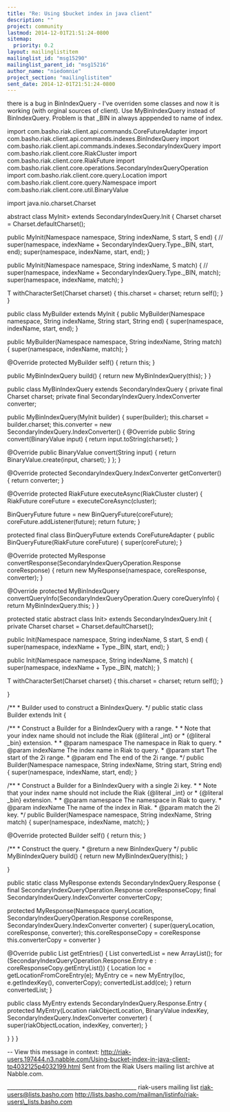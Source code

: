 ```yaml
---
title: "Re: Using $bucket index in java client"
description: ""
project: community
lastmod: 2014-12-01T21:51:24-0800
sitemap:
  priority: 0.2
layout: mailinglistitem
mailinglist_id: "msg15290"
mailinglist_parent_id: "msg15216"
author_name: "niedomnie"
project_section: "mailinglistitem"
sent_date: 2014-12-01T21:51:24-0800
---
```



there is a bug in BinIndexQuery - I've overriden some classes and now it is
working (with orginal sources of client). Use MyBinIndexQuery instead of
BinIndexQuery. Problem is that \_BIN in always apppended to name of index.

import com.basho.riak.client.api.commands.CoreFutureAdapter
import com.basho.riak.client.api.commands.indexes.BinIndexQuery
import com.basho.riak.client.api.commands.indexes.SecondaryIndexQuery
import com.basho.riak.client.core.RiakCluster
import com.basho.riak.client.core.RiakFuture
import com.basho.riak.client.core.operations.SecondaryIndexQueryOperation
import com.basho.riak.client.core.query.Location
import com.basho.riak.client.core.query.Namespace
import com.basho.riak.client.core.util.BinaryValue

import java.nio.charset.Charset

abstract class MyInit> extends
SecondaryIndexQuery.Init
{
 Charset charset = Charset.defaultCharset();

 public MyInit(Namespace namespace, String indexName, S start, S end)
 {
// super(namespace, indexName + SecondaryIndexQuery.Type.\_BIN, start,
end);
 super(namespace, indexName, start, end);
 }

 public MyInit(Namespace namespace, String indexName, S match)
 {
// super(namespace, indexName + SecondaryIndexQuery.Type.\_BIN,
match);
 super(namespace, indexName, match);
 }

 T withCharacterSet(Charset charset)
 {
 this.charset = charset;
 return self();
 }
}

public class MyBuilder extends MyInit
{
 public MyBuilder(Namespace namespace, String indexName, String start,
String end)
 {
 super(namespace, indexName, start, end);
 }

 public MyBuilder(Namespace namespace, String indexName, String match)
 {
 super(namespace, indexName, match);
 }

 @Override
 protected MyBuilder self()
 {
 return this;
 }

 public MyBinIndexQuery build()
 {
 return new MyBinIndexQuery(this);
 }
}

public class MyBinIndexQuery extends SecondaryIndexQuery
{
 private final Charset charset;
 private final SecondaryIndexQuery.IndexConverter converter;

 public MyBinIndexQuery(MyInit builder)
 {
 super(builder);
 this.charset = builder.charset;
 this.converter = new SecondaryIndexQuery.IndexConverter() {
 @Override
 public String convert(BinaryValue input)
 {
 return input.toString(charset);
 }

 @Override
 public BinaryValue convert(String input)
 {
 return BinaryValue.create(input, charset);
 }
 };
 }

 @Override
 protected SecondaryIndexQuery.IndexConverter getConverter()
 {
 return converter;
 }

 @Override
 protected RiakFuture
executeAsync(RiakCluster cluster)
 {
 RiakFuture coreFuture =
 executeCoreAsync(cluster);

 BinQueryFuture future = new BinQueryFuture(coreFuture);
 coreFuture.addListener(future);
 return future;
 }

 protected final class BinQueryFuture extends
CoreFutureAdapter {
 public
BinQueryFuture(RiakFuture coreFuture)
 {
 super(coreFuture);
 }

 @Override
 protected MyResponse
convertResponse(SecondaryIndexQueryOperation.Response coreResponse)
 {
 return new MyResponse(namespace, coreResponse, converter);
 }

 @Override
 protected MyBinIndexQuery
convertQueryInfo(SecondaryIndexQueryOperation.Query coreQueryInfo)
 {
 return MyBinIndexQuery.this;
 }
 }

 protected static abstract class Init> extends
SecondaryIndexQuery.Init
 {
 private Charset charset = Charset.defaultCharset();

 public Init(Namespace namespace, String indexName, S start, S end)
 {
 super(namespace, indexName + Type.\_BIN, start, end);
 }

 public Init(Namespace namespace, String indexName, S match)
 {
 super(namespace, indexName + Type.\_BIN, match);
 }

 T withCharacterSet(Charset charset)
 {
 this.charset = charset;
 return self();
 }

 }

 /\*\*
 \* Builder used to construct a BinIndexQuery.
 \*/
 public static class Builder extends Init
 {

 /\*\*
 \* Construct a Builder for a BinIndexQuery with a range.
 \* 
 \* Note that your index name should not include the Riak {@literal
\_int} or
 \* {@literal \_bin} extension.
 \* 
 \* @param namespace The namespace in Riak to query.
 \* @param indexName The index name in Riak to query.
 \* @param start The start of the 2i range.
 \* @param end The end of the 2i range.
 \*/
 public Builder(Namespace namespace, String indexName, String start,
String end)
 {
 super(namespace, indexName, start, end);
 }

 /\*\*
 \* Construct a Builder for a BinIndexQuery with a single 2i key.
 \* 
 \* Note that your index name should not include the Riak {@literal
\_int} or
 \* {@literal \_bin} extension.
 \* 
 \* @param namespace The namespace in Riak to query.
 \* @param indexName The name of the index in Riak.
 \* @param match the 2i key.
 \*/
 public Builder(Namespace namespace, String indexName, String match)
 {
 super(namespace, indexName, match);
 }

 @Override
 protected Builder self()
 {
 return this;
 }

 /\*\*
 \* Construct the query.
 \* @return a new BinIndexQuery
 \*/
 public MyBinIndexQuery build()
 {
 return new MyBinIndexQuery(this);
 }

 }

 public static class MyResponse extends
SecondaryIndexQuery.Response
 {
 final SecondaryIndexQueryOperation.Response coreResponseCopy;
 final SecondaryIndexQuery.IndexConverter converterCopy;

 protected MyResponse(Namespace queryLocation,
SecondaryIndexQueryOperation.Response coreResponse,
SecondaryIndexQuery.IndexConverter converter)
 {
 super(queryLocation, coreResponse, converter);
 this.coreResponseCopy = coreResponse
 this.converterCopy = converter
 }

 @Override
 public List getEntries()
 {
 List convertedList = new ArrayList();
 for (SecondaryIndexQueryOperation.Response.Entry e :
coreResponseCopy.getEntryList())
 {
 Location loc = getLocationFromCoreEntry(e);
 MyEntry ce = new MyEntry(loc, e.getIndexKey(),
converterCopy);
 convertedList.add(ce);
 }
 return convertedList;
 }

 public class MyEntry extends
SecondaryIndexQuery.Response.Entry
 {
 protected MyEntry(Location riakObjectLocation, BinaryValue
indexKey, SecondaryIndexQuery.IndexConverter converter)
 {
 super(riakObjectLocation, indexKey, converter);
 }

 }
 }
}



--
View this message in context: 
http://riak-users.197444.n3.nabble.com/Using-bucket-index-in-java-client-tp4032125p4032199.html
Sent from the Riak Users mailing list archive at Nabble.com.

\_\_\_\_\_\_\_\_\_\_\_\_\_\_\_\_\_\_\_\_\_\_\_\_\_\_\_\_\_\_\_\_\_\_\_\_\_\_\_\_\_\_\_\_\_\_\_
riak-users mailing list
riak-users@lists.basho.com
http://lists.basho.com/mailman/listinfo/riak-users\_lists.basho.com










